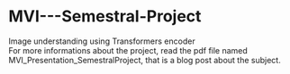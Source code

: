 # MVI---Semestral-Project
Image understanding using Transformers encoder  
For more informations about the project, read the pdf file named MVI_Presentation_SemestralProject, that is a blog post about the subject.
